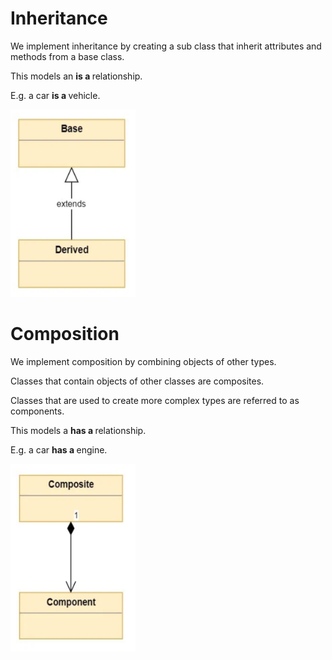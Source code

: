 # Inheritance

We implement inheritance by creating a sub class that inherit attributes and methods from a base class.

This models an <strong> is a </strong> relationship.

E.g. a car <strong> is a </strong> vehicle.

<img src="img/Inheritance.png" width="200" height ="300">

# Composition
We implement composition by combining objects of other types.

Classes that contain objects of other classes are composites.

Classes that are used to create more complex types are referred to as components.

This models a <strong> has a </strong> relationship.

E.g. a car <strong> has a </strong> engine.

<img src="img/Composition.png" width="200" height ="300">